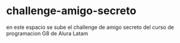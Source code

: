 # challenge-amigo-secreto
en este espacio se sube el challenge de amigo secreto del curso de programacion G8 de Alura Latam
